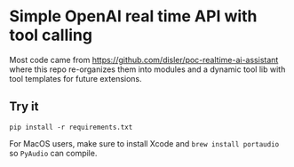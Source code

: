 # Simple OpenAI real time API with tool calling

Most code came from <https://github.com/disler/poc-realtime-ai-assistant> where this repo re-organizes them into modules and a dynamic tool lib with tool templates for future extensions.

## Try it

```
pip install -r requirements.txt
```

For MacOS users, make sure to install Xcode and `brew install portaudio` so `PyAudio` can compile.
